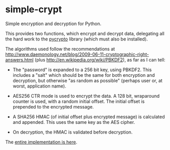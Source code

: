 simple-crypt
============

Simple encryption and decryption for Python.

This provides two functions, which encrypt and decrypt data, delegating all
the hard work to the [pycrypto](https://www.dlitz.net/software/pycrypto)
library (which must also be installed).

The algorithms used follow the recommendations at
http://www.daemonology.net/blog/2009-06-11-cryptographic-right-answers.html
(plus http://en.wikipedia.org/wiki/PBKDF2), as far as I can tell:

* The "password" is expanded to a 256 bit key, using PBKDF2.  This includes
  a "salt" which should be the same for both encryption and decryption, but
  otherwise "as random as possible" (perhaps user or, at worst, application
  name).

* AES256 CTR mode is used to encrypt the data.  A 128 bit, wraparound counter
  is used, with a random initial offset.  The initial offset is prepended to
  the encrypted message.

* A SHA256 HMAC (of initial offset plus encrypted message) is calculated and
  appended.  This uses the same key as the AES cipher.

* On decryption, the HMAC is validated before decryption.

The [entire implementation is here](https://github.com/andrewcooke/simple-crypt/blob/master/src/simplecrypt/__init__.py).
